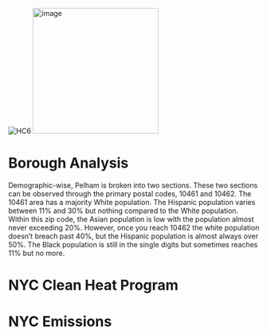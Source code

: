 ![HC6](https://github.com/isabel-arce/isabel-arce.github.io/assets/148930646/fff7f359-5c06-46a4-9b62-c3be36c6c21b) 
<img width="252" alt="image" src="https://github.com/isabel-arce/isabel-arce.github.io/assets/148930646/4dcdd1d1-4e62-4684-a58d-ec72c35dfa52">


# Borough Analysis
Demographic-wise, Pelham is broken into two sections. These two sections can be observed through the primary postal codes, 10461 and 10462. The 10461 area has a majority White population. The Hispanic population varies between 11% and 30% but nothing compared to the White population. Within this zip code, the Asian population is low with the population almost never exceeding 20%. However, once you reach 10462 the white population doesn’t breach past 40%, but the Hispanic population is almost always over 50%. The Black population is still in the single digits but sometimes reaches 11% but no more.


# NYC Clean Heat Program

# NYC Emissions
